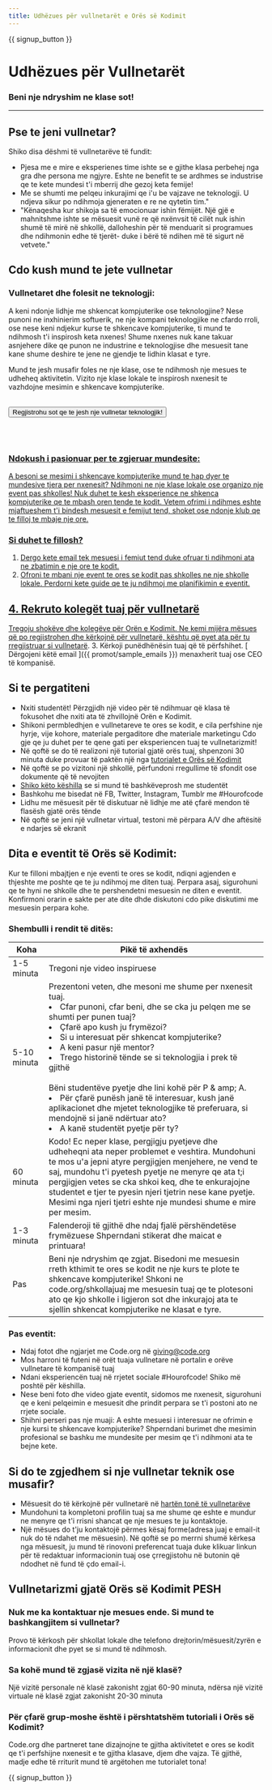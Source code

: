 ```yaml
---
title: Udhëzues për vullnetarët e Orës së Kodimit
---
```


{{ signup_button }}

# Udhëzues për Vullnetarët
### Beni nje ndryshim ne klase sot!

***

## Pse te jeni vullnetar?
Shiko disa dëshmi të vullnetarëve të fundit:

- Pjesa me e mire e eksperienes time ishte se e gjithe klasa perbehej nga gra dhe persona me ngjyre. Eshte ne benefit te se ardhmes se industrise qe te kete mundesi t'i mberrij dhe gezoj keta femije!
- Me se shumti me pelqeu inkurajimi qe i'u be vajzave ne teknologji. U ndjeva sikur po ndihmoja gjeneraten e re ne qytetin tim."
- "Kënaqesha kur shikoja sa të emocionuar ishin fëmijët. Një gjë e mahnitshme ishte se mësuesit vunë re që nxënvsit të cilët nuk ishin shumë të mirë në shkollë, dalloheshin për të menduarit si programues dhe ndihmonin edhe të tjerët- duke i bërë të ndihen më të sigurt në vetvete."

## Cdo kush mund te jete vullnetar
### Vullnetaret dhe folesit ne teknologji:
A keni ndonje lidhje me shkencat kompjuterike ose teknologjine? Nese punoni ne inxhinierim softuerik, ne nje kompani teknologjike ne cfardo  rroli, ose nese keni ndjekur kurse te shkencave kompjuterike, ti mund te ndihmosh t'i inspirosh keta nxenes! Shume nxenes nuk kane takuar asnjehere dike qe punon ne industrine e teknologjise dhe mesuesit tane kane shume deshire te jene ne gjendje te lidhin klasat e tyre.

Mund te jesh musafir foles ne nje klase, ose te ndihmosh nje mesues te udheheq aktivitetin. Vizito nje klase lokale te inspirosh nxenesit te vazhdojne mesimin e shkencave kompjuterike.
<br>
<br>

<a href="https://code.org/volunteer"><button>Regjistrohu sot qe te jesh nje vullnetar teknologjik!</button>

<br>
<br>

### Ndokush i pasionuar per te zgjeruar mundesite:
A besoni se mesimi i shkencave kompjuterike mund te hap dyer te mundesive tjera per nxenesit? Ndihmoni ne nje klase lokale ose organizo nje event pas shkolles! Nuk duhet te kesh eksperience ne shkenca kompjuterike qe te mbash oren tende te kodit. Vetem ofrimi i ndihmes eshte mjaftueshem t'i bindesh mesuesit e femijut tend, shoket ose ndonje klub qe te filloj te mbaje nje ore.

### Si duhet te fillosh?

1. Dergo kete email tek mesuesi i femiut tend duke ofruar ti ndihmoni ata ne zbatimin e nje ore te kodit.
2. Ofroni te mbani nje event te ores se kodit pas shkolles ne nje shkolle lokale. Perdorni kete guide qe te ju ndihmoj me planifikimin e eventit.

## 4. Rekruto kolegët tuaj për vullnetarë
Tregoju shokëve dhe kolegëve për Orën e Kodimit. Ne kemi mijëra mësues që po regjistrohen dhe kërkojnë për vullnetarë, kështu që pyet ata për tu[ rregjistruar si vullnetarë](https://code.org/volunteer). 3. Kërkoji punëdhënësin tuaj që të përfshihet. [ Dërgojeni këtë email ]({{ promot/sample_emails }}) menaxherit tuaj ose CEO të kompanisë.

## Si te pergatiteni
- Nxiti studentët! Përzgjidh një video për të ndihmuar që klasa të fokusohet dhe nxiti ata të zhvillojnë Orën e Kodimit.
- Shikoni permbledhjen e vullnetareve te ores se kodit, e cila perfshine nje hyrje, vije kohore, materiale pergaditore dhe materiale marketingu Cdo gje qe ju duhet per te qene gati per eksperiencen tuaj te vullnetarizmit!
- Në qoftë se do të realizoni një tutorial gjatë orës tuaj, shpenzoni 30 minuta duke provuar të paktën një nga [tutorialet e Orës së Kodimit](/learn)
- Në qoftë se po vizitoni një shkollë, përfundoni rregullime të sfondit ose dokumente që të nevojiten
- [Shiko këto këshilla](https://code.org/files/CSTT_Volunteers.pdf) se si mund të bashkëveprosh me studentët
- Bashkohu me bisedat në FB, Twitter, Instagram, Tumblr me #Hourofcode
- Lidhu me mësuesit për të diskutuar në lidhje me atë çfarë mendon të flasësh gjatë orës tënde
- Në qoftë se jeni një vullnetar virtual, testoni më përpara A/V dhe aftësitë e ndarjes së ekranit

## Dita e eventit të Orës së Kodimit:
Kur te filloni mbajtjen e nje eventi te ores se kodit, ndiqni agjenden e thjeshte me poshte qe te ju ndihmoj me diten tuaj. Perpara asaj, sigurohuni qe te hyni ne shkolle dhe te pershendetni mesuesin ne diten e eventit. Konfirmoni orarin e sakte per ate dite dhde diskutoni cdo pike diskutimi me mesuesin perpara kohe.

### Shembulli i rendit të ditës:

| Koha        | Pikë të axhendës                                                                                                                                                                                                                                                                                                                                                                                  |
| ----------- | ------------------------------------------------------------------------------------------------------------------------------------------------------------------------------------------------------------------------------------------------------------------------------------------------------------------------------------------------------------------------------------------------- |
| 1-5 minuta  | Tregoni nje video inspiruese                                                                                                                                                                                                                                                                                                                                                                      |
| 5-10 minuta | Prezentoni veten, dhe mesoni me shume per nxenesit tuaj.</ul><li>Cfar punoni, cfar beni, dhe se cka ju pelqen me se shumti per punen tuaj?</li><li>Çfarë apo kush ju frymëzoi?</li><li>Si u interesuat për shkencat kompjuterike?</li><li>A keni pasur një mentor?</li><li>Trego historinë tënde se si teknologjia i prek të gjithë</li><br>Bëni studentëve pyetje dhe lini kohë për P & amp; A.</br> <li> Për çfarë punësh janë të interesuar, kush janë aplikacionet dhe mjetet teknologjike të preferuara, si mendojnë si janë ndërtuar ato? </li><li> A kanë studentët pyetje për ty?</ul>                                              |
| 60 minuta   | Kodo! Ec neper klase, pergjigju pyetjeve dhe udheheqni ata neper problemet e veshtira. Mundohuni te mos u'a jepni atyre pergjigjen menjehere, ne vend te saj, mundohu t'i pyetesh pyetje ne menyre qe ata t;i pergjigjen vetes se cka shkoi keq, dhe te enkurajojne studentet e tjer te pyesin njeri tjetrin nese kane pyetje.  Mesimi nga njeri tjetri eshte nje mundesi shume e mire per mesim. |
| 1-3 minuta  | Falenderoji të gjithë dhe ndaj fjalë përshëndetëse frymëzuese Shperndani stikerat dhe maicat e printuara!                                                                                                                                                                                                                                                                                         |
| Pas         | Beni nje ndryshim qe zgjat. Bisedoni me mesuesin rreth kthimit te ores se kodit ne nje kurs te plote te shkencave kompjuterike! Shkoni ne code.org/shkollajuaj me mesuesin tuaj qe te plotesoni ato qe kjo shkolle i ligjeron sot dhe inkurajoj ata te sjellin shkencat kompjuterike ne klasat e tyre.                                                                                            |

### Pas eventit:
- Ndaj fotot dhe ngjarjet me Code.org në giving@code.org
- Mos harroni të futeni në orët tuaja vullnetare në portalin e orëve vullnetare të kompanisë tuaj
- Ndani eksperiencën tuaj në rrjetet sociale #Hourofcode! Shiko më poshtë për këshilla.
- Nese beni foto dhe video gjate eventit, sidomos me nxenesit, sigurohuni qe e keni pelqeimin e mesuesit dhe prindit perpara se t'i postoni ato ne rrjete sociale.
- Shihni perseri pas nje muaji: A eshte mesuesi i interesuar ne ofrimin e nje kursi te shkencave kompjuterike? Shperndani burimet dhe mesimin profesional se bashku me mundesite per mesim qe t'i ndihmoni ata te bejne kete.

## Si do te zgjedhem si nje vullnetar teknik ose musafir?
- Mësuesit do të kërkojnë për vullnetarë në [hartën tonë të vullnetarëve](/volunteer/local)
- Mundohuni ta kompletoni profilin tuaj sa me shume qe eshte e mundur ne menyre qe t'i rrisni shancat qe nje mesues te ju kontaktoje.
- Një mësues do t'ju kontaktojë përmes kësaj forme(adresa juaj e email-it nuk do të ndahet me mësuesin). Në qoftë se po merrni shumë kërkesa nga mësuesit, ju mund të rinovoni preferencat tuaja duke klikuar linkun për të redaktuar informacionin tuaj ose çrregjistohu në butonin që ndodhet në fund të çdo email-i.

## Vullnetarizmi gjatë Orës së Kodimit PESH

### Nuk me ka kontaktuar nje mesues ende. Si mund te bashkangjitem si vullnetar?
Provo të kërkosh për shkollat lokale dhe telefono drejtorin/mësuesit/zyrën e informacionit dhe pyet se si mund të ndihmosh.

### Sa kohë mund të zgjasë vizita në një klasë?
Një vizitë personale në klasë zakonisht zgjat 60-90 minuta, ndërsa një vizitë virtuale në klasë zgjat zakonisht 20-30 minuta

### Për çfarë grup-moshe është i përshtatshëm tutoriali i Orës së Kodimit?
Code.org dhe partneret tane dizajnojne te gjitha aktivitetet e ores se kodit qe t'i perfshijne nxenesit e te gjitha klasave, djem dhe vajza. Të gjithë, madje edhe të rriturit mund të argëtohen me tutorialet tona!



{{ signup_button }}
